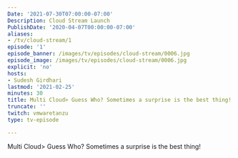 ```yaml
---
Date: '2021-07-30T07:00:00-07:00'
Description: Cloud Stream Launch
PublishDate: '2020-04-07T00:00:00-07:00'
aliases:
- /tv/cloud-stream/1
episode: '1'
episode_banner: /images/tv/episodes/cloud-stream/0006.jpg
episode_image: /images/tv/episodes/cloud-stream/0006.jpg
explicit: 'no'
hosts:
- Sudesh Girdhari
lastmod: '2021-02-25'
minutes: 30
title: Multi Cloud> Guess Who? Sometimes a surprise is the best thing!
truncate: ''
twitch: vmwaretanzu
type: tv-episode

---
```


Multi Cloud> Guess Who? Sometimes a surprise is the best thing!